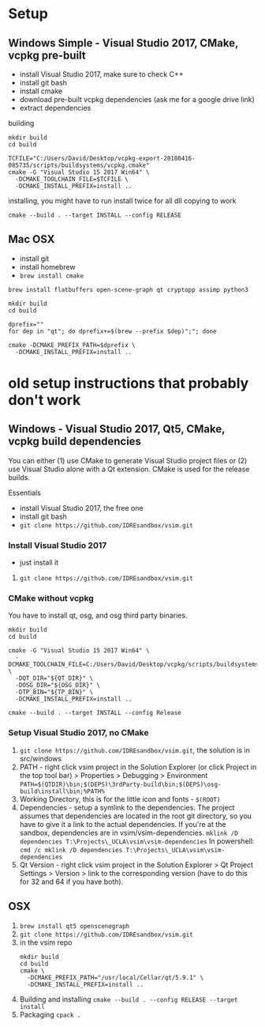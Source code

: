 # Setup

## Windows Simple - Visual Studio 2017, CMake, vcpkg pre-built

- install Visual Studio 2017, make sure to check C++
- install git bash
- install cmake
- download pre-built vcpkg dependencies (ask me for a google drive link)
- extract dependencies

building

```
mkdir build
cd build

TCFILE="C:/Users/David/Desktop/vcpkg-export-20180416-085735/scripts/buildsystems/vcpkg.cmake"
cmake -G "Visual Studio 15 2017 Win64" \
  -DCMAKE_TOOLCHAIN_FILE=$TCFILE \
  -DCMAKE_INSTALL_PREFIX=install ..
```

installing, you might have to run install twice for all dll copying to work

```
cmake --build . --target INSTALL --config RELEASE
```

## Mac OSX

- install git
- install homebrew
- `brew install cmake`

```
brew install flatbuffers open-scene-graph qt cryptopp assimp python3

mkdir build
cd build

dprefix=""
for dep in "qt"; do dprefix+=$(brew --prefix $dep)";"; done

cmake -DCMAKE_PREFIX_PATH=$dprefix \
  -DCMAKE_INSTALL_PREFIX=install ..
```


# old setup instructions that probably don't work


## Windows - Visual Studio 2017, Qt5, CMake, vcpkg build dependencies

You can either (1) use CMake to generate Visual Studio project files or (2) use Visual Studio alone with a Qt extension. CMake is used for the release builds.

Essentials
- install Visual Studio 2017, the free one
- install git bash
- `git clone https://github.com/IDREsandbox/vsim.git`

### Install Visual Studio 2017

- just install it
1. `git clone https://github.com/IDREsandbox/vsim.git`

### CMake without vcpkg

You have to install qt, osg, and osg third party binaries.

```
mkdir build
cd build

cmake -G "Visual Studio 15 2017 Win64" \
  -DCMAKE_TOOLCHAIN_FILE=C:/Users/David/Desktop/vcpkg/scripts/buildsystems/vcpkg.cmake \
  -DQT_DIR="${QT_DIR}" \
  -DOSG_DIR="${OSG_DIR}" \
  -DTP_BIN="${TP_BIN}" \
  -DCMAKE_INSTALL_PREFIX=install ..
```

```
cmake --build . --target INSTALL --config Release
```

### Setup Visual Studio 2017, no CMake

1. `git clone https://github.com/IDREsandbox/vsim.git`, the solution is in src/windows
2. PATH - right click vsim project in the Solution Explorer (or click Project in the top tool bar) > Properties > Debugging > Environment
	`PATH=$(QTDIR)\bin;$(DEPS)\3rdParty-build\bin;$(DEPS)\osg-build\install\bin;%PATH%`
3. Working Directory, this is for the little icon and fonts - `$(ROOT)`
4. Dependencies - setup a symlink to the dependencies. The project assumes that dependencies are located in the root git directory, so you have to give it a link to the actual dependencies. If you're at the sandbox, dependencies are in vsim/vsim-dependencies.
	`mklink /D dependencies T:\Projects\_UCLA\vsim\vsim-dependencies`
	In powershell:
	`cmd /c mklink /D dependencies T:\Projects\_UCLA\vsim\vsim-dependencies`
5. Qt Version - right click vsim project in the Solution Explorer > Qt Project Settings > Version > link to the corresponding version (have to do this for 32 and 64 if you have both).


## OSX

 1. `brew install qt5 openscenegraph`
 2. `git clone https://github.com/IDREsandbox/vsim.git`
 3. in the vsim repo
	```
	mkdir build
	cd build
	cmake \
	  -DCMAKE_PREFIX_PATH="/usr/local/Cellar/qt/5.9.1" \
	  -DCMAKE_INSTALL_PREFIX=install ..
	```
 4. Building and installing `cmake --build . --config RELEASE --target install`
 5. Packaging `cpack .`
